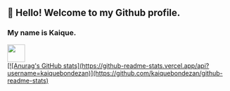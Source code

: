 ## 👋 Hello! Welcome to my Github profile.
### My name is Kaique.

<img src="https://cdn.jsdelivr.net/gh/devicons/devicon/icons/css3/css3-original.svg" width="40" height="40"/>

<div>
<a href="https://github.com/kaiquebondezan">
[![Anurag's GitHub stats](https://github-readme-stats.vercel.app/api?username=kaiquebondezan)](https://github.com/kaiquebondezan/github-readme-stats)
</div>
